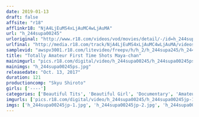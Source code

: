 ```yaml
---
date: 2019-01-13
draft: false
affsite: "r18"
afflinkr18: "NjA4LjEuMS4xLjAuMC4wLjAuMA"
url: "h_244supa00245"
urloriginal: "http://www.r18.com/videos/vod/movies/detail/-/id=h_244supa00245"
urlfinal: "http://media.r18.com/track/NjA4LjEuMS4xLjAuMC4wLjAuMA/videos/vod/movies/detail/-/id=h_244supa00245"
samplevid: "awspv3001.r18.com/litevideo/freepv/h/h_2/h_244supa245/h_244supa245_dmb_w.mp4"
title: "Totally Amateur First Time Shots Maya-chan"
mainimgurl: "pics.r18.com/digital/video/h_244supa00245/h_244supa00245ps.jpg"
mainimgs: "h_244supa00245ps.jpg"
releasedate: "Oct. 13, 2017"
duration: 121
productioncomp: "Skyu Shiroto"
girls: ['----']
categories: ['Beautiful Tits', 'Beautiful Girl', 'Documentary', 'Amateur', 'Gonzo', 'Hi-Def']
imgurls: ['pics.r18.com/digital/video/h_244supa00245/h_244supa00245jp-1.jpg', 'pics.r18.com/digital/video/h_244supa00245/h_244supa00245jp-2.jpg', 'pics.r18.com/digital/video/h_244supa00245/h_244supa00245jp-3.jpg', 'pics.r18.com/digital/video/h_244supa00245/h_244supa00245jp-4.jpg', 'pics.r18.com/digital/video/h_244supa00245/h_244supa00245jp-5.jpg', 'pics.r18.com/digital/video/h_244supa00245/h_244supa00245jp-6.jpg', 'pics.r18.com/digital/video/h_244supa00245/h_244supa00245jp-7.jpg', 'pics.r18.com/digital/video/h_244supa00245/h_244supa00245jp-8.jpg', 'pics.r18.com/digital/video/h_244supa00245/h_244supa00245jp-9.jpg', 'pics.r18.com/digital/video/h_244supa00245/h_244supa00245jp-10.jpg', 'pics.r18.com/digital/video/h_244supa00245/h_244supa00245jp-11.jpg', 'pics.r18.com/digital/video/h_244supa00245/h_244supa00245jp-12.jpg', 'pics.r18.com/digital/video/h_244supa00245/h_244supa00245jp-13.jpg', 'pics.r18.com/digital/video/h_244supa00245/h_244supa00245jp-14.jpg', 'pics.r18.com/digital/video/h_244supa00245/h_244supa00245jp-15.jpg', 'pics.r18.com/digital/video/h_244supa00245/h_244supa00245jp-16.jpg', 'pics.r18.com/digital/video/h_244supa00245/h_244supa00245jp-17.jpg', 'pics.r18.com/digital/video/h_244supa00245/h_244supa00245jp-18.jpg', 'pics.r18.com/digital/video/h_244supa00245/h_244supa00245jp-19.jpg', 'pics.r18.com/digital/video/h_244supa00245/h_244supa00245jp-20.jpg']
imgs: ['h_244supa00245jp-1.jpg', 'h_244supa00245jp-2.jpg', 'h_244supa00245jp-3.jpg', 'h_244supa00245jp-4.jpg', 'h_244supa00245jp-5.jpg', 'h_244supa00245jp-6.jpg', 'h_244supa00245jp-7.jpg', 'h_244supa00245jp-8.jpg', 'h_244supa00245jp-9.jpg', 'h_244supa00245jp-10.jpg', 'h_244supa00245jp-11.jpg', 'h_244supa00245jp-12.jpg', 'h_244supa00245jp-13.jpg', 'h_244supa00245jp-14.jpg', 'h_244supa00245jp-15.jpg', 'h_244supa00245jp-16.jpg', 'h_244supa00245jp-17.jpg', 'h_244supa00245jp-18.jpg', 'h_244supa00245jp-19.jpg', 'h_244supa00245jp-20.jpg']
---
```

